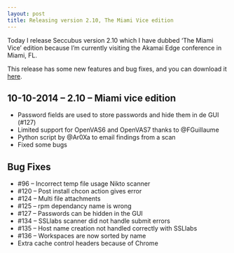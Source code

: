 ```yaml
---
layout: post
title: Releasing version 2.10, The Miami Vice edition
---
```

Today I release Seccubus version 2.10 which I have dubbed ‘The Miami Vice’
edition because I’m currently visiting the Akamai Edge conference in Miami,
FL.

This release has some new features and bug fixes, and you can download it
[here](https://github.com/schubergphilis/Seccubus_v2/releases/tag/2.10).

10-10-2014 – 2.10 – Miami vice edition  
---  
* Password fields are used to store passwords and hide them in de GUI (#127)  
* Limited support for OpenVAS6 and OpenVAS7 thanks to @FGuillaume  
* Python script by @Ar0Xa to email findings from a scan  
* Fixed some bugs

Bug Fixes  
---  
* #96 – Incorrect temp file usage Nikto scanner  
* #120 – Post install chcon action gives error  
* #124 – Multi file attachments  
* #125 – rpm dependancy name is wrong  
* #127 – Passwords can be hidden in the GUI  
* #134 – SSLlabs scanner did not handle submit errors  
* #135 – Host name creation not handled correctly with SSLlabs  
* #136 – Workspaces are now sorted by name  
* Extra cache control headers because of Chrome

